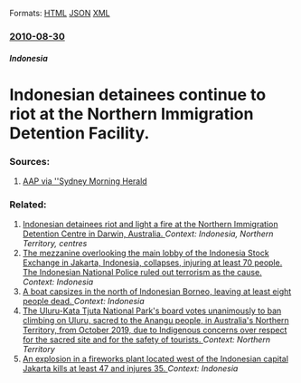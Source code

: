 
Formats: [HTML](/news/2010/08/30/indonesian-detainees-continue-to-riot-at-the-northern-immigration-detention-facility.html)  [JSON](/news/2010/08/30/indonesian-detainees-continue-to-riot-at-the-northern-immigration-detention-facility.json)  [XML](/news/2010/08/30/indonesian-detainees-continue-to-riot-at-the-northern-immigration-detention-facility.xml)  

### [2010-08-30](/news/2010/08/30/index.md)

##### Indonesia
# Indonesian detainees continue to riot at the Northern Immigration Detention Facility. 




### Sources:

1. [AAP via ''Sydney Morning Herald](http://news.smh.com.au/breaking-news-national/riot-continues-at-detention-centre-20100830-14567.html)

### Related:

1. [Indonesian detainees riot and light a fire at the Northern Immigration Detention Centre in Darwin, Australia. ](/news/2010/08/29/indonesian-detainees-riot-and-light-a-fire-at-the-northern-immigration-detention-centre-in-darwin-australia.md) _Context: Indonesia, Northern Territory, centres_
2. [The mezzanine overlooking the main lobby of the Indonesia Stock Exchange in Jakarta, Indonesia, collapses, injuring at least 70 people. The Indonesian National Police ruled out terrorism as the cause. ](/news/2018/01/15/the-mezzanine-overlooking-the-main-lobby-of-the-indonesia-stock-exchange-in-jakarta-indonesia-collapses-injuring-at-least-70-people-the.md) _Context: Indonesia_
3. [A boat capsizes in the north of Indonesian Borneo, leaving at least eight people dead. ](/news/2018/01/1/a-boat-capsizes-in-the-north-of-indonesian-borneo-leaving-at-least-eight-people-dead.md) _Context: Indonesia_
4. [The Uluru-Kata Tjuta National Park's board votes unanimously to ban climbing on Uluru, sacred to the Anangu people, in Australia's Northern Territory, from October 2019, due to Indigenous concerns over respect for the sacred site and for the safety of tourists. ](/news/2017/11/1/the-ulua1u-kata-tjua1-a-national-park-s-board-votes-unanimously-to-ban-climbing-on-uluru-sacred-to-the-anangu-people-in-australia-s-north.md) _Context: Northern Territory_
5. [An explosion in a fireworks plant located west of the Indonesian capital Jakarta kills at least 47 and injures 35. ](/news/2017/10/26/an-explosion-in-a-fireworks-plant-located-west-of-the-indonesian-capital-jakarta-kills-at-least-47-and-injures-35.md) _Context: Indonesia_

